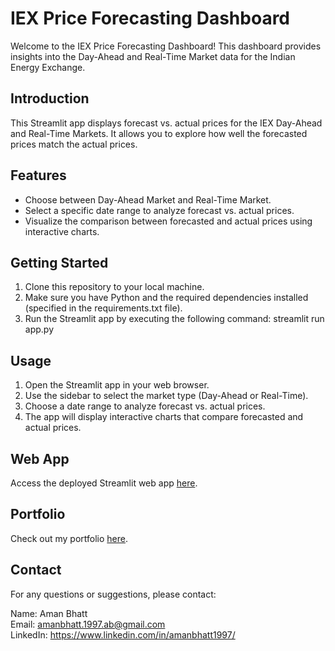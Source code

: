 # IEX Price Forecasting Dashboard

Welcome to the IEX Price Forecasting Dashboard! This dashboard provides insights into the Day-Ahead and Real-Time Market data for the Indian Energy Exchange.

## Introduction

This Streamlit app displays forecast vs. actual prices for the IEX Day-Ahead and Real-Time Markets. It allows you to explore how well the forecasted prices match the actual prices.

## Features

- Choose between Day-Ahead Market and Real-Time Market.
- Select a specific date range to analyze forecast vs. actual prices.
- Visualize the comparison between forecasted and actual prices using interactive charts.

## Getting Started

1. Clone this repository to your local machine.
2. Make sure you have Python and the required dependencies installed (specified in the requirements.txt file).
3. Run the Streamlit app by executing the following command: streamlit run app.py

## Usage

1. Open the Streamlit app in your web browser.
2. Use the sidebar to select the market type (Day-Ahead or Real-Time).
3. Choose a date range to analyze forecast vs. actual prices.
4. The app will display interactive charts that compare forecasted and actual prices.

## Web App

Access the deployed Streamlit web app [here](https://iex-app.streamlit.app/).

## Portfolio

Check out my portfolio [here](https://amanbhatt97.github.io/portfolio/).

## Contact

For any questions or suggestions, please contact:

Name: Aman Bhatt  
Email: amanbhatt.1997.ab@gmail.com<br>
LinkedIn: https://www.linkedin.com/in/amanbhatt1997/

